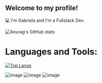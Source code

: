 ## Welcome to my profile!

💻 I'm Gabriela and I'm a Fullstack Dev.

![Anurag's GitHub stats](https://github-readme-stats.vercel.app/api?username=anuraghazra&show_icons=true&theme=tokyonight)
# Languages and Tools:
[![Top Langs](https://github-readme-stats.vercel.app/api/top-langs/?username=gabiqss)](https://github.com/gabiqss)

![image](https://img.shields.io/badge/Django-092E20?style=for-the-badge&logo=django&logoColor=green)
![image](https://img.shields.io/badge/Python-FFD43B?style=for-the-badge&logo=python&logoColor=blue)
![image](https://img.shields.io/badge/HTML5-E34F26?style=for-the-badge&logo=html5&logoColor=white)

